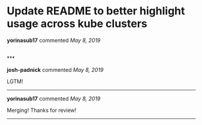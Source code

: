 # Update README to better highlight usage across kube clusters

**yorinasub17** commented *May 8, 2019*


<br />
***


**josh-padnick** commented *May 8, 2019*

LGTM!
***

**yorinasub17** commented *May 8, 2019*

Merging! Thanks for review!
***

